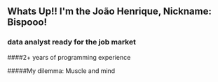 ## Whats Up!! I'm the João Henrique, Nickname: Bispooo!


### data analyst ready for the job market

####2+ years of programming experience

#####My dilemma: Muscle and mind
